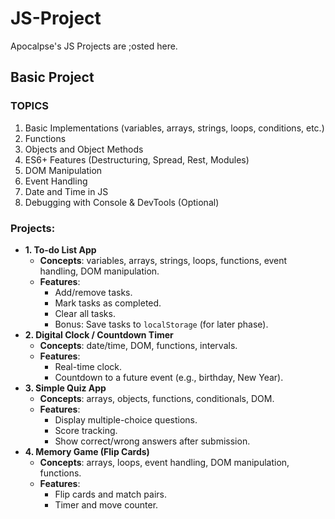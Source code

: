 # JS-Project
Apocalpse's JS Projects are ;osted here.

## Basic Project
### **TOPICS**
1. Basic Implementations (variables, arrays, strings, loops, conditions, etc.)
2. Functions
3. Objects and Object Methods
4. ES6+ Features (Destructuring, Spread, Rest, Modules)
5. DOM Manipulation
6. Event Handling
7. Date and Time in JS
8. Debugging with Console & DevTools (Optional)

### Projects:

- **1. To-do List App**
    - **Concepts**: variables, arrays, strings, loops, functions, event handling, DOM manipulation.
    - **Features**:
        - Add/remove tasks.
        - Mark tasks as completed.
        - Clear all tasks.
        - Bonus: Save tasks to `localStorage` (for later phase).
- **2. Digital Clock / Countdown Timer**
    - **Concepts**: date/time, DOM, functions, intervals.
    - **Features**:
        - Real-time clock.
        - Countdown to a future event (e.g., birthday, New Year).
- **3. Simple Quiz App**
    - **Concepts**: arrays, objects, functions, conditionals, DOM.
    - **Features**:
        - Display multiple-choice questions.
        - Score tracking.
        - Show correct/wrong answers after submission.
- **4. Memory Game (Flip Cards)**
    - **Concepts**: arrays, loops, event handling, DOM manipulation, functions.
    - **Features**:
        - Flip cards and match pairs.
        - Timer and move counter.


